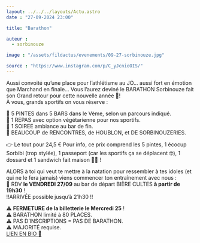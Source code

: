 ```yaml
---
layout: ../../../layouts/Actu.astro
date : "27-09-2024 23:00"

title: "Barathon"

auteur :
  - sorbinouze

image : "/assets/fildactus/evenements/09-27-sorbinouze.jpg"

source : "https://www.instagram.com/p/C_yJcnioOIS/"
---
```


Aussi convoité qu’une place pour l’athlétisme au JO… aussi fort en émotion que Marchand en finale… Vous l’aurez deviné le BARATHON Sorbinouze fait son Grand retour pour cette nouvelle année 🍻!  
À vous, grands sportifs on vous réserve :

💚 5 PINTES dans 5 BARS dans le Vème, selon un parcours indiqué.  
💚 1 REPAS avec option végétarienne pour nos sportifs.  
💚 1 SOIREE ambiance au bar de fin.  
💚 BEAUCOUP de RENCONTRES, de HOUBLON, et DE SORBINOUZERIES.

👉 Le tout pour 24,5 €
Pour info, ce prix comprend les 5 pintes, 1 écocup Sorbibi (trop stylée), 1 passeport (car les sportifs ça se déplacent 🤓), 1 dossard et 1 sandwich fait maison 👩‍🍳 !

ALORS à toi qui veut te mettre à la natation pour ressembler à tes idoles (et qui ne le fera jamais) viens commencer ton entraînement avec nous :  
🏁 RDV __le VENDREDI 27/09__ au bar de départ BIÈRE CULTES __à partir de 19h30__ !  
‼️ARRIVÉE possible jusqu’à 21h30 ‼️

⚠️ __FERMETURE de la billetterie le Mercredi 25__ !  
⚠️ BARATHON limité à 80 PLACES.  
⚠️ PAS D’INSCRIPTIONS = PAS DE BARATHON.  
⚠️ MAJORITÉ requise.  
[LIEN EN BIO 🍻](https://www.helloasso.com/associations/sorbinouze/evenements/billetterie-barathon-sorbinouze-2024)